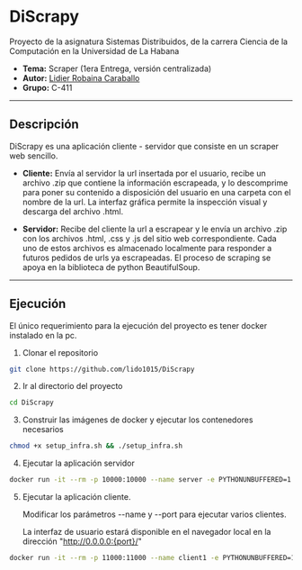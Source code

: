 # DiScrapy

Proyecto de la asignatura Sistemas Distribuidos, 
de la carrera Ciencia de la Computación en la Universidad
de La Habana

- **Tema:** Scraper (1era Entrega, versión centralizada)
- **Autor:** [Lidier Robaina Caraballo](https://github.com/lido1015)
- **Grupo:** C-411

---

## Descripción

DiScrapy es una aplicación cliente - servidor que consiste en un scraper web sencillo.

- **Cliente:** Envía al servidor la url insertada por el usuario, recibe un archivo .zip
que contiene la información escrapeada, y lo descomprime para poner su contenido a disposición
del usuario en una carpeta con el nombre de la url. La interfaz gráfica permite la inspección visual y descarga del archivo .html.

- **Servidor:** Recibe del cliente la url a escrapear y le envía un archivo .zip con los archivos .html, .css y .js del sitio
web correspondiente. Cada uno de estos archivos es almacenado localmente para responder a futuros pedidos de urls ya escrapeadas. El proceso de scraping se apoya en la biblioteca de python BeautifulSoup. 


---

## Ejecución

El único requerimiento para la ejecución del proyecto es tener docker instalado en la pc.


1. Clonar el repositorio

```bash
git clone https://github.com/lido1015/DiScrapy
```

2. Ir al directorio del proyecto
```bash
cd DiScrapy
```

3. Construir las imágenes de docker y ejecutar los contenedores necesarios 
```bash
chmod +x setup_infra.sh && ./setup_infra.sh
```

4. Ejecutar la aplicación servidor
```bash
docker run -it --rm -p 10000:10000 --name server -e PYTHONUNBUFFERED=1 --cap-add NET_ADMIN --network servers -v $(pwd)/server/:/app server --ip "0.0.0.0"
```

5. Ejecutar la aplicación cliente.              

   Modificar los parámetros --name y --port para ejecutar varios clientes.    
   
   La interfaz de usuario estará disponible en el navegador local en la dirección "http://0.0.0.0:{port}/"
```bash
docker run -it --rm -p 11000:11000 --name client1 -e PYTHONUNBUFFERED=1 --cap-add NET_ADMIN --network  clients -v $(pwd)/client:/app client --ip "0.0.0.0" --port 11000 --entry_addr "10.0.11.2:10000"
```



